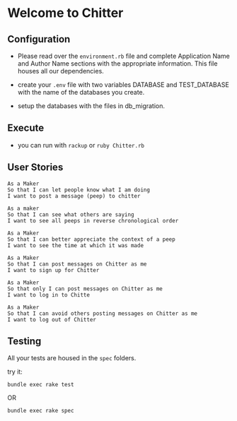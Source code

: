 
# Welcome to Chitter

## Configuration

* Please read over the `environment.rb` file and complete Application Name and Author Name sections with the appropriate information. This file houses all our dependencies.

* create your ```.env``` file with two variables DATABASE and TEST_DATABASE with the name of the databases you create.

* setup the databases with the files in db_migration.

## Execute

* you can run with ```rackup``` or ```ruby Chitter.rb```

## User Stories

```
As a Maker
So that I can let people know what I am doing  
I want to post a message (peep) to chitter
```
```
As a maker
So that I can see what others are saying  
I want to see all peeps in reverse chronological order
```

```
As a Maker
So that I can better appreciate the context of a peep
I want to see the time at which it was made
```

```
As a Maker
So that I can post messages on Chitter as me
I want to sign up for Chitter
```

```
As a Maker
So that only I can post messages on Chitter as me
I want to log in to Chitte
```

```
As a Maker
So that I can avoid others posting messages on Chitter as me
I want to log out of Chitter
```

## Testing

All your tests are housed in the `spec` folders.

try it:

`bundle exec rake test`

OR

`bundle exec rake spec`
